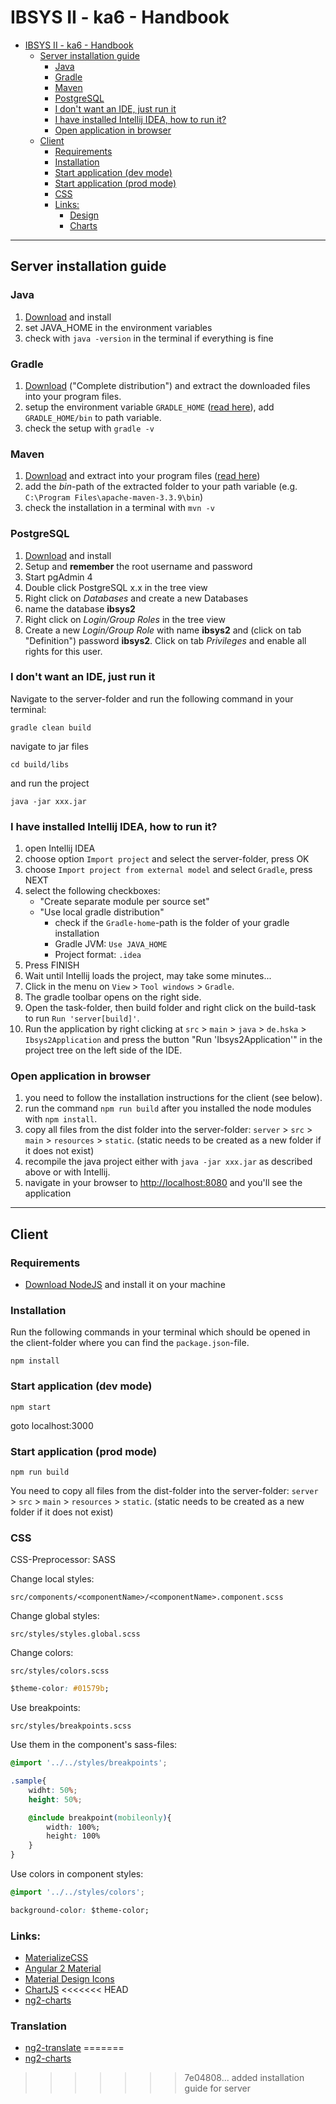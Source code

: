 # IBSYS II - ka6 - Handbook

<!-- TOC -->

- [IBSYS II - ka6 - Handbook](#ibsys-ii---ka6---handbook)
    - [Server installation guide](#server-installation-guide)
        - [Java](#java)
        - [Gradle](#gradle)
        - [Maven](#maven)
        - [PostgreSQL](#postgresql)
        - [I don't want an IDE, just run it](#i-dont-want-an-ide-just-run-it)
        - [I have installed Intellij IDEA, how to run it?](#i-have-installed-intellij-idea-how-to-run-it)
        - [Open application in browser](#open-application-in-browser)
    - [Client](#client)
        - [Requirements](#requirements)
        - [Installation](#installation)
        - [Start application (dev mode)](#start-application-dev-mode)
        - [Start application (prod mode)](#start-application-prod-mode)
        - [CSS](#css)
        - [Links:](#links)
            - [Design](#design)
            - [Charts](#charts)

<!-- /TOC -->

---

## Server installation guide
### Java
1. [Download](http://www.oracle.com/technetwork/java/javase/downloads/index-jsp-138363.html) and install
2. set JAVA_HOME in the environment variables
3. check with `java -version` in the terminal if everything is fine

### Gradle
1. [Download](https://gradle.org/gradle-download/) ("Complete distribution") and extract the downloaded files into your program files.
2. setup the environment variable `GRADLE_HOME` ([read here](https://docs.gradle.org/current/userguide/installation.html#sec:installation_environment_variables)), add `GRADLE_HOME/bin` to path variable. 
3. check the setup with `gradle -v`

### Maven
1. [Download](https://maven.apache.org/download.cgi) and extract into your program files ([read here](https://maven.apache.org/install.html))
2. add the *bin*-path of the extracted folder to your path variable (e.g. `C:\Program Files\apache-maven-3.3.9\bin`)
3. check the installation in a terminal with `mvn -v`

### PostgreSQL
1. [Download](https://www.postgresql.org/download/) and install
2. Setup and **remember** the root username and password
3. Start pgAdmin 4
4. Double click PostgreSQL x.x in the tree view
5. Right click on *Databases* and create a new Databases
6. name the database **ibsys2**
7. Right click on *Login/Group Roles* in the tree view
8. Create a new *Login/Group Role* with name **ibsys2** and (click on tab "Definition") password **ibsys2**. Click on tab *Privileges* and enable all rights for this user.

### I don't want an IDE, just run it
Navigate to the server-folder and run the following command in your terminal:

```
gradle clean build
```
navigate to jar files
```
cd build/libs
```
and run the project
```
java -jar xxx.jar
```

### I have installed Intellij IDEA, how to run it?
1. open Intellij IDEA
2. choose option `Import project` and select the server-folder, press OK
3. choose `Import project from external model` and select `Gradle`, press NEXT
4. select the following checkboxes:
    - "Create separate module per source set"
    - "Use local gradle distribution"
        - check if the `Gradle-home`-path is the folder of your gradle installation
        - Gradle JVM: `Use JAVA_HOME`
        - Project format: `.idea`
5. Press FINISH
6. Wait until Intellij loads the project, may take some minutes...
7. Click in the menu on `View` > `Tool windows` > `Gradle`.
8. The gradle toolbar opens on the right side.
9. Open the task-folder, then build folder and right click on the build-task to run `Run 'server[build]'`.
10. Run the application by right clicking at `src` > `main` > `java` > `de.hska` > `Ibsys2Application` and press the button "Run 'Ibsys2Application'" in the project tree on the left side of the IDE.

### Open application in browser
1. you need to follow the installation instructions for the client (see below).
2. run the command `npm run build` after you installed the node modules with `npm install`. 
3. copy all files from the dist folder into the server-folder: `server` > `src` > `main` > `resources` > `static`. (static needs to be created as a new folder if it does not exist)
4. recompile the java project either with `java -jar xxx.jar` as described above or with Intellij.
5. navigate in your browser to [http://localhost:8080](http://localhost:8080) and you'll see the application

---

## Client

### Requirements
- [Download NodeJS](https://nodejs.org/en/) and install it on your machine 

### Installation
Run the following commands in your terminal which should be opened in the client-folder where you can find the `package.json`-file.
```
npm install
```

### Start application (dev mode)
```
npm start
```
goto localhost:3000

### Start application (prod mode)
```
npm run build
```
You need to copy all files from the dist-folder into the server-folder: `server` > `src` > `main` > `resources` > `static`. (static needs to be created as a new folder if it does not exist)


### CSS
CSS-Preprocessor: SASS

Change local styles:
```
src/components/<componentName>/<componentName>.component.scss
```

Change global styles:
```
src/styles/styles.global.scss
```

Change colors:
```
src/styles/colors.scss
```
```css
$theme-color: #01579b;
```

Use breakpoints:
```
src/styles/breakpoints.scss
```
Use them in the component's sass-files:
```css
@import '../../styles/breakpoints';

.sample{
    widht: 50%;
    height: 50%;

    @include breakpoint(mobileonly){
        width: 100%;
        height: 100%
    }
}
```

Use colors in component styles:
```css
@import '../../styles/colors';

background-color: $theme-color;
```

### Links:
- [MaterializeCSS](http://materializecss.com/)
- [Angular 2 Material](https://material.angular.io/)
- [Material Design Icons](https://materialdesignicons.com/)
- [ChartJS](http://www.chartjs.org/)
<<<<<<< HEAD
- [ng2-charts](http://valor-software.com/ng2-charts/)

### Translation
- [ng2-translate](https://github.com/ocombe/ng2-translate)
=======
- [ng2-charts](http://valor-software.com/ng2-charts/)
>>>>>>> 7e04808... added installation guide for server
